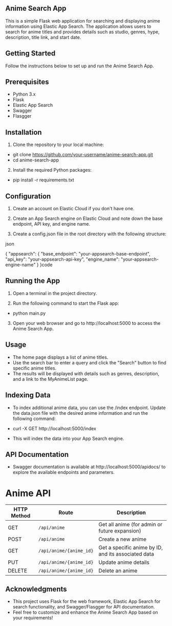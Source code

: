 ## Anime Search App
This is a simple Flask web application for searching and displaying anime information using Elastic App Search. The application allows users to search for anime titles and provides details such as studio, genres, hype, description, title link, and start date.

## Getting Started
Follow the instructions below to set up and run the Anime Search App.

## Prerequisites
* Python 3.x
* Flask
* Elastic App Search
* Swagger
* Flasgger

## Installation
1. Clone the repository to your local machine:

* git clone https://github.com/your-username/anime-search-app.git
* cd anime-search-app

2. Install the required Python packages:



* pip install -r requirements.txt

## Configuration
1. Create an account on Elastic Cloud if you don't have one.

2. Create an App Search engine on Elastic Cloud and note down the base endpoint, API key, and engine name.

3. Create a config.json file in the root directory with the following structure:

json

{
    "appsearch": {
        "base_endpoint": "your-appsearch-base-endpoint",
        "api_key": "your-appsearch-api-key",
        "engine_name": "your-appsearch-engine-name"
    }
}code 

## Running the App
1. Open a terminal in the project directory.

2. Run the following command to start the Flask app:


* python main.py
3. Open your web browser and go to http://localhost:5000 to access the Anime Search App.

## Usage
* The home page displays a list of anime titles.
* Use the search bar to enter a query and click the "Search" button to find specific anime titles.
* The results will be displayed with details such as genres, description, and a link to the MyAnimeList page.

## Indexing Data
* To index additional anime data, you can use the /index endpoint. Update the data.json file with the desired anime information and run the following command:


* curl -X GET http://localhost:5000/index
* This will index the data into your App Search engine.

## API Documentation
* Swagger documentation is available at http://localhost:5000/apidocs/ to explore the available endpoints and parameters.

# Anime API

| HTTP Method | Route | Description |
|-------------|-------|-------------|
| GET         | `/api/anime` | Get all anime (for admin or future expansion) |
| POST        | `/api/anime` | Create a new anime |
| GET         | `/api/anime/{anime_id}` | Get a specific anime by ID, and its associated data |
| PUT         | `/api/anime/{anime_id}` | Update anime details |
| DELETE      | `/api/anime/{anime_id}` | Delete an anime |


## Acknowledgments
* This project uses Flask for the web framework, Elastic App Search for search functionality, and Swagger/Flasgger for API documentation.
* Feel free to customize and enhance the Anime Search App based on your requirements!